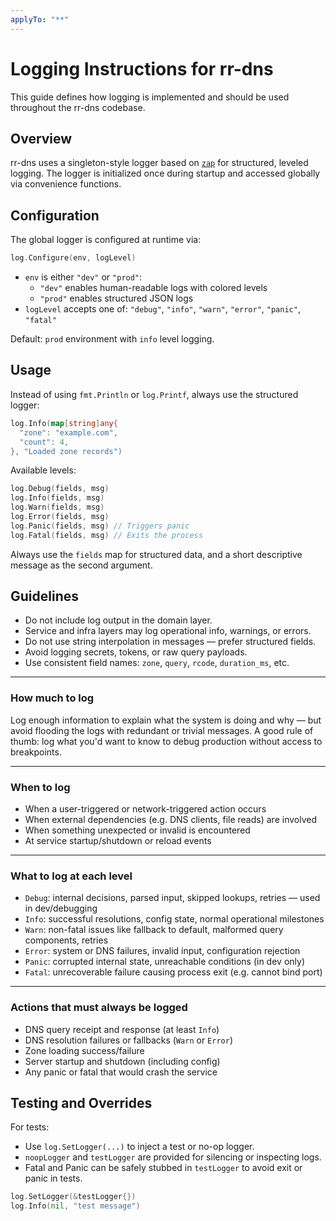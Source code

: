 ```yaml
---
applyTo: "**"
---
```


# Logging Instructions for rr-dns

This guide defines how logging is implemented and should be used throughout the rr-dns codebase.

## Overview

rr-dns uses a singleton-style logger based on [`zap`](https://github.com/uber-go/zap) for structured, leveled logging. The logger is initialized once during startup and accessed globally via convenience functions.

## Configuration

The global logger is configured at runtime via:

```go
log.Configure(env, logLevel)
```

- `env` is either `"dev"` or `"prod"`:
  - `"dev"` enables human-readable logs with colored levels
  - `"prod"` enables structured JSON logs
- `logLevel` accepts one of: `"debug"`, `"info"`, `"warn"`, `"error"`, `"panic"`, `"fatal"`

Default: `prod` environment with `info` level logging.

## Usage

Instead of using `fmt.Println` or `log.Printf`, always use the structured logger:

```go
log.Info(map[string]any{
  "zone": "example.com",
  "count": 4,
}, "Loaded zone records")
```

Available levels:

```go
log.Debug(fields, msg)
log.Info(fields, msg)
log.Warn(fields, msg)
log.Error(fields, msg)
log.Panic(fields, msg) // Triggers panic
log.Fatal(fields, msg) // Exits the process
```

Always use the `fields` map for structured data, and a short descriptive message as the second argument.

## Guidelines

- Do not include log output in the domain layer.
- Service and infra layers may log operational info, warnings, or errors.
- Do not use string interpolation in messages — prefer structured fields.
- Avoid logging secrets, tokens, or raw query payloads.
- Use consistent field names: `zone`, `query`, `rcode`, `duration_ms`, etc.

---

### How much to log

Log enough information to explain what the system is doing and why — but avoid flooding the logs with redundant or trivial messages. A good rule of thumb: log what you'd want to know to debug production without access to breakpoints.

---

### When to log

- When a user-triggered or network-triggered action occurs
- When external dependencies (e.g. DNS clients, file reads) are involved
- When something unexpected or invalid is encountered
- At service startup/shutdown or reload events

---

### What to log at each level

- `Debug`: internal decisions, parsed input, skipped lookups, retries — used in dev/debugging
- `Info`: successful resolutions, config state, normal operational milestones
- `Warn`: non-fatal issues like fallback to default, malformed query components, retries
- `Error`: system or DNS failures, invalid input, configuration rejection
- `Panic`: corrupted internal state, unreachable conditions (in dev only)
- `Fatal`: unrecoverable failure causing process exit (e.g. cannot bind port)

---

### Actions that must always be logged

- DNS query receipt and response (at least `Info`)
- DNS resolution failures or fallbacks (`Warn` or `Error`)
- Zone loading success/failure
- Server startup and shutdown (including config)
- Any panic or fatal that would crash the service

## Testing and Overrides

For tests:

- Use `log.SetLogger(...)` to inject a test or no-op logger.
- `noopLogger` and `testLogger` are provided for silencing or inspecting logs.
- Fatal and Panic can be safely stubbed in `testLogger` to avoid exit or panic in tests.

```go
log.SetLogger(&testLogger{})
log.Info(nil, "test message")
```